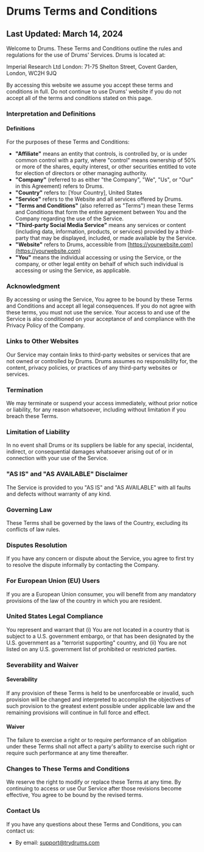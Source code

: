 # Drums Terms and Conditions

## Last Updated: March 14, 2024

Welcome to Drums. These Terms and Conditions outline the rules and regulations for the use of Drums' Services. Drums is located at:


Imperial Research Ltd 
London: 71-75 Shelton Street, Covent Garden, London, WC2H 9JQ

By accessing this website we assume you accept these terms and conditions in full. Do not continue to use Drums' website if you do not accept all of the terms and conditions stated on this page.

### Interpretation and Definitions

#### Definitions

For the purposes of these Terms and Conditions:

- **"Affiliate"** means an entity that controls, is controlled by, or is under common control with a party, where "control" means ownership of 50% or more of the shares, equity interest, or other securities entitled to vote for election of directors or other managing authority.
- **"Company"** (referred to as either "the Company", "We", "Us", or "Our" in this Agreement) refers to Drums.
- **"Country"** refers to: [Your Country], United States
- **"Service"** refers to the Website and all services offered by Drums.
- **"Terms and Conditions"** (also referred as "Terms") mean these Terms and Conditions that form the entire agreement between You and the Company regarding the use of the Service.
- **"Third-party Social Media Service"** means any services or content (including data, information, products, or services) provided by a third-party that may be displayed, included, or made available by the Service.
- **"Website"** refers to Drums, accessible from [https://yourwebsite.com](https://yourwebsite.com)
- **"You"** means the individual accessing or using the Service, or the company, or other legal entity on behalf of which such individual is accessing or using the Service, as applicable.

### Acknowledgment

By accessing or using the Service, You agree to be bound by these Terms and Conditions and accept all legal consequences. If you do not agree with these terms, you must not use the service. Your access to and use of the Service is also conditioned on your acceptance of and compliance with the Privacy Policy of the Company.

### Links to Other Websites

Our Service may contain links to third-party websites or services that are not owned or controlled by Drums. Drums assumes no responsibility for, the content, privacy policies, or practices of any third-party websites or services.

### Termination

We may terminate or suspend your access immediately, without prior notice or liability, for any reason whatsoever, including without limitation if you breach these Terms.

### Limitation of Liability

In no event shall Drums or its suppliers be liable for any special, incidental, indirect, or consequential damages whatsoever arising out of or in connection with your use of the Service.

### "AS IS" and "AS AVAILABLE" Disclaimer

The Service is provided to you "AS IS" and "AS AVAILABLE" with all faults and defects without warranty of any kind.

### Governing Law

These Terms shall be governed by the laws of the Country, excluding its conflicts of law rules.

### Disputes Resolution

If you have any concern or dispute about the Service, you agree to first try to resolve the dispute informally by contacting the Company.

### For European Union (EU) Users

If you are a European Union consumer, you will benefit from any mandatory provisions of the law of the country in which you are resident.

### United States Legal Compliance

You represent and warrant that (i) You are not located in a country that is subject to a U.S. government embargo, or that has been designated by the U.S. government as a "terrorist supporting" country, and (ii) You are not listed on any U.S. government list of prohibited or restricted parties.

### Severability and Waiver

#### Severability

If any provision of these Terms is held to be unenforceable or invalid, such provision will be changed and interpreted to accomplish the objectives of such provision to the greatest extent possible under applicable law and the remaining provisions will continue in full force and effect.

#### Waiver

The failure to exercise a right or to require performance of an obligation under these Terms shall not affect a party's ability to exercise such right or require such performance at any time thereafter.

### Changes to These Terms and Conditions

We reserve the right to modify or replace these Terms at any time. By continuing to access or use Our Service after those revisions become effective, You agree to be bound by the revised terms.

### Contact Us

If you have any questions about these Terms and Conditions, you can contact us:

- By email: [support@trydrums.com](mailto:support@trydrums.com)
